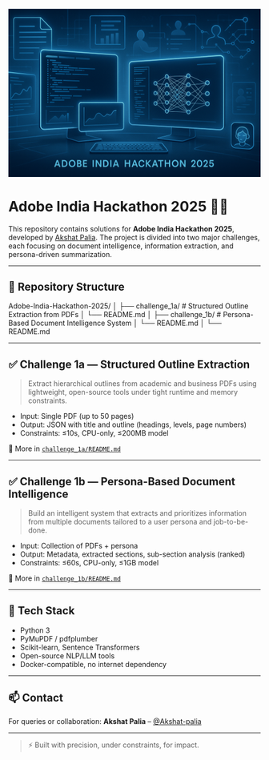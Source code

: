 ![Banner](./adobehackathon_banner.png)




# Adobe India Hackathon 2025 🧠🚀

This repository contains solutions for **Adobe India Hackathon 2025**, developed by [Akshat Palia](https://github.com/Akshat-palia). The project is divided into two major challenges, each focusing on document intelligence, information extraction, and persona-driven summarization.

---

## 📁 Repository Structure

Adobe-India-Hackathon-2025/
│
├── challenge_1a/ # Structured Outline Extraction from PDFs
│ └── README.md
│
├── challenge_1b/ # Persona-Based Document Intelligence System
│ └── README.md
│
└── README.md


---

## ✅ Challenge 1a — Structured Outline Extraction

> Extract hierarchical outlines from academic and business PDFs using lightweight, open-source tools under tight runtime and memory constraints.

- Input: Single PDF (up to 50 pages)
- Output: JSON with title and outline (headings, levels, page numbers)
- Constraints: ≤10s, CPU-only, ≤200MB model

📍 More in [`challenge_1a/README.md`](challenge_1a/README.md)

---

## ✅ Challenge 1b — Persona-Based Document Intelligence

> Build an intelligent system that extracts and prioritizes information from multiple documents tailored to a user persona and job-to-be-done.

- Input: Collection of PDFs + persona
- Output: Metadata, extracted sections, sub-section analysis (ranked)
- Constraints: ≤60s, CPU-only, ≤1GB model

📍 More in [`challenge_1b/README.md`](challenge_1b/README.md)

---

## 📌 Tech Stack

- Python 3
- PyMuPDF / pdfplumber
- Scikit-learn, Sentence Transformers
- Open-source NLP/LLM tools
- Docker-compatible, no internet dependency

---

## 📫 Contact

For queries or collaboration:
**Akshat Palia** – [@Akshat-palia](https://github.com/Akshat-palia)

---

> ⚡ Built with precision, under constraints, for impact.
